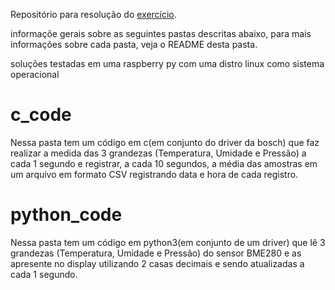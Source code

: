 Repositório para resolução do <a href="Exercício 2 - I2C.pdf">exercício</a>. 

informaçõe gerais sobre as seguintes pastas descritas abaixo, para mais informações sobre
cada pasta, veja o README desta pasta. 

soluções testadas em uma raspberry py com uma distro linux como sistema operacional

# c_code

Nessa pasta tem um código em c(em conjunto do driver da bosch) que faz realizar  a medida
das 3 grandezas (Temperatura, Umidade e Pressão) a cada 1 segundo e registrar,
a cada 10 segundos, a média das amostras em um arquivo em formato CSV registrando data e hora de cada registro. 

# python_code

Nessa pasta tem um código em python3(em conjunto de um driver) que lê  3  grandezas  (Temperatura,  Umidade  e  Pressão)
do sensor BME280 e as apresente no display utilizando 2 casas decimais e sendo atualizadas a cada 1 segundo.
